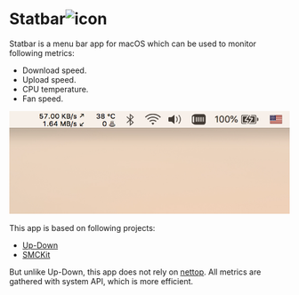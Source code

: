 # Statbar![icon](screenshot/icon.png)

Statbar is a menu bar app for macOS which can be used to monitor following metrics:

- Download speed.
- Upload speed.
- CPU temperature.
- Fan speed.

![Screenshot](screenshot/1.png)

This app is based on following projects:

- [Up-Down](https://github.com/gjiazhe/Up-Down)
- [SMCKit](https://github.com/beltex/SMCKit)

But unlike Up-Down, this app does not rely on [nettop](https://developer.apple.com/legacy/library/documentation/Darwin/Reference/ManPages/man1/nettop.1.html). All metrics are gathered with system API,  which is more efficient.
